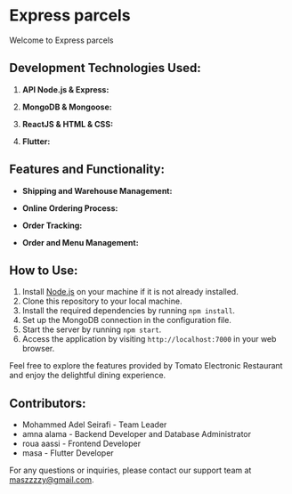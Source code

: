# Express parcels

Welcome to Express parcels

## Development Technologies Used:

1. **API Node.js & Express:**

2. **MongoDB & Mongoose:**

3. **ReactJS & HTML & CSS:**

4. **Flutter:**

## Features and Functionality:

- **Shipping and Warehouse Management:**

- **Online Ordering Process:**

- **Order Tracking:**

- **Order and Menu Management:**

## How to Use:

1. Install [Node.js](https://nodejs.org) on your machine if it is not already installed.
2. Clone this repository to your local machine.
3. Install the required dependencies by running `npm install`.
4. Set up the MongoDB connection in the configuration file.
5. Start the server by running `npm start`.
6. Access the application by visiting `http://localhost:7000` in your web browser.

Feel free to explore the features provided by Tomato Electronic Restaurant and enjoy the delightful dining experience.

## Contributors:

- Mohammed Adel Seirafi - Team Leader
- amna alama - Backend Developer and Database Administrator
- roua aassi - Frontend Developer
- masa - Flutter Developer

For any questions or inquiries, please contact our support team at maszzzzy@gmail.com.
